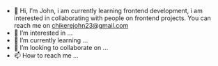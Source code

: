 - 👋 Hi, I’m John, i am currently learning frontend development, i am interested in collaborating with people on frontend projects. You can reach me on chikerejohn23@gmail.com
- 👀 I’m interested in ...
- 🌱 I’m currently learning ...
- 💞️ I’m looking to collaborate on ...
- 📫 How to reach me ...

<!---
Chikere4sure/Chikere4sure is a ✨ special ✨ repository because its `README.md` (this file) appears on your GitHub profile.
You can click the Preview link to take a look at your changes.
--->
